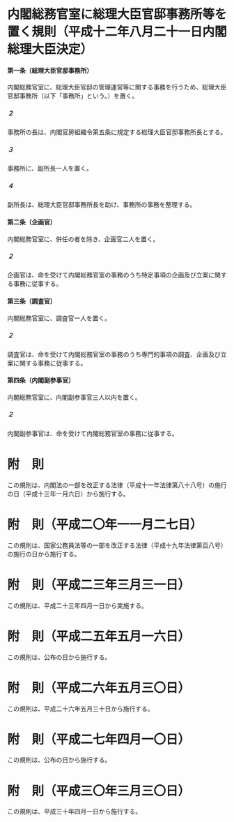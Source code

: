 # 内閣総務官室に総理大臣官邸事務所等を置く規則（平成十二年八月二十一日内閣総理大臣決定）
#### 第一条（総理大臣官邸事務所）
内閣総務官室に、総理大臣官邸の管理運営等に関する事務を行うため、総理大臣官邸事務所（以下「事務所」という。）を置く。
##### ２
事務所の長は、内閣官房組織令第五条に規定する総理大臣官邸事務所長とする。
##### ３
事務所に、副所長一人を置く。
##### ４
副所長は、総理大臣官邸事務所長を助け、事務所の事務を整理する。
#### 第二条（企画官）
内閣総務官室に、併任の者を除き、企画官二人を置く。
##### ２
企画官は、命を受けて内閣総務官室の事務のうち特定事項の企画及び立案に関する事務に従事する。
#### 第三条（調査官）
内閣総務官室に、調査官一人を置く。
##### ２
調査官は、命を受けて内閣総務官室の事務のうち専門的事項の調査、企画及び立案に関する事務に従事する。
#### 第四条（内閣副参事官）
内閣総務官室に、内閣副参事官三人以内を置く。
##### ２
内閣副参事官は、命を受けて内閣総務官室の事務に従事する。
# 附　則
この規則は、内閣法の一部を改正する法律（平成十一年法律第八十八号）の施行の日（平成十三年一月六日）から施行する。
# 附　則（平成二〇年一一月二七日）
この規則は、国家公務員法等の一部を改正する法律（平成十九年法律第百八号）の施行の日から施行する。
# 附　則（平成二三年三月三一日）
この規則は、平成二十三年四月一日から実施する。
# 附　則（平成二五年五月一六日）
この規則は、公布の日から施行する。
# 附　則（平成二六年五月三〇日）
この規則は、平成二十六年五月三十日から施行する。
# 附　則（平成二七年四月一〇日）
この規則は、公布の日から施行する。
# 附　則（平成三〇年三月三〇日）
この規則は、平成三十年四月一日から施行する。
